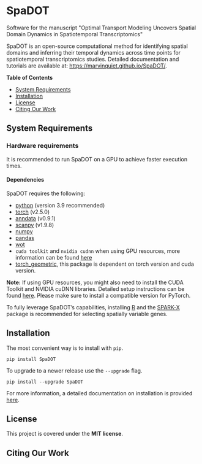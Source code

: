 # SpaDOT
Software for the manuscript "Optimal Transport Modeling Uncovers Spatial Domain Dynamics in Spatiotemporal Transcriptomics"

SpaDOT is an open-source computational method for identifying spatial domains and inferring their temporal dynamics across time points for spatiotemporal transcriptomics studies. Detailed documentation and tutorials are available at: https://marvinquiet.github.io/SpaDOT/.

**Table of Contents**
- [System Requirements](#system-requirements)
- [Installation](#installation)
- [License](#license)
- [Citing Our Work](#citing-our-work)

## System Requirements

### Hardware requirements

It is recommended to run SpaDOT on a GPU to achieve faster execution times.

#### Dependencies

SpaDOT requires the following:

- [python](https://www.python.org/) (version 3.9 recommended)
- [torch](https://pytorch.org/) (v2.5.0)
- [anndata](https://anndata.readthedocs.io/en/latest/) (v0.9.1)
- [scanpy](https://scanpy.readthedocs.io/en/stable/) (v1.9.8)
- [numpy](https://numpy.org/) 
- [pandas](https://pandas.pydata.org/)
- [wot](https://github.com/broadinstitute/wot)
- `cuda toolkit` and `nvidia cudnn` when using GPU resources, more information can be found [here](https://towardsdatascience.com/setting-up-tensorflow-gpu-with-cuda-and-anaconda-onwindows-2ee9c39b5c44)
- [torch_geometric](https://pytorch-geometric.readthedocs.io/en/latest/), this package is dependent on torch version and cuda version.


**Note:** If using GPU resources, you might also need to install the CUDA Toolkit and NVIDIA cuDNN libraries. Detailed setup instructions can be found [here](https://docs.nvidia.com/cuda/cuda-installation-guide-linux/). Please make sure to install a compatible version for PyTorch.

To fully leverage SpaDOT’s capabilities, installing [R](https://www.r-project.org/) and the [SPARK-X](https://xzhoulab.github.io/SPARK/) package is recommended for selecting spatially variable genes.

## Installation

The most convenient way is to install with `pip`.

```shell
pip install SpaDOT
```

To upgrade to a newer release use the `--upgrade` flag.

```shell
pip install --upgrade SpaDOT
```

For more information, a detailed documentation on installation is provided [here](https://marvinquiet.github.io/SpaDOT/).


## License

This project is covered under the **MIT license**.


## Citing Our Work

<!-- For usage of the package and associated manuscript, please cite: 
```BibTex
@article{ma23cellcano,
  title   = {Cellcano: supervised cell type identification for single cell ATAC-seq data},
  author  = {Ma, Wenjing and Lu, Jiaying and Wu, Hao},
  journal = {Nature Communications},
  year    = {2023},
  month   = {Apr.},
  day     = {03},
  volume={14},
  number={1},
  pages={1864},
  issn={2041-1723},
  doi={10.1038/s41467-023-37439-3},
  url={https://doi.org/10.1038/s41467-023-37439-3}
}
``` -->

